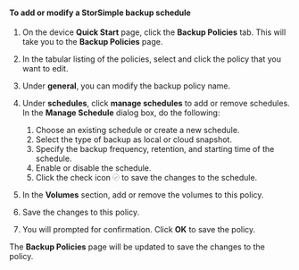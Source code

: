 
<!--author=SharS last changed: 9/15/15-->

#### <a name="to-add-or-modify-a-storsimple-backup-schedule"></a>To add or modify a StorSimple backup schedule
1. On the device **Quick Start** page, click the **Backup Policies** tab. This will take you to the **Backup Policies** page.
2. In the tabular listing of the policies, select and click the policy that you want to edit.
3. Under **general**, you can modify the backup policy name.
4. Under **schedules**, click **manage schedules** to add or remove schedules. In the **Manage Schedule** dialog box, do the following:
   
   1. Choose an existing schedule or create a new schedule.
   2. Select the type of backup as local or cloud snapshot.
   3. Specify the backup frequency, retention, and starting time of the schedule.
   4. Enable or disable the schedule.
   5. Click the check icon ![check icon](./media/storsimple-add-modify-backup-schedule/HCS_CheckIcon-include.png) to save the changes to the schedule.
5. In the **Volumes** section, add or remove the volumes to this policy.
6. Save the changes to this policy.
7. You will prompted for confirmation. Click **OK** to save the policy.

The **Backup Policies** page will be updated to save the changes to the policy.

